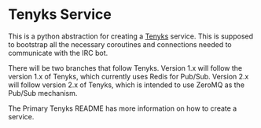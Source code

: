 # Tenyks Service

This is a python abstraction for creating a
[Tenyks](https://github.com/kyleterry/tenyks) service. This is supposed to
bootstrap all the necessary coroutines and connections needed to communicate
with the IRC bot.

There will be two branches that follow Tenyks. Version 1.x will follow the version
1.x of Tenyks, which currently uses Redis for Pub/Sub. Version 2.x will follow
version 2.x of Tenyks, which is intended to use ZeroMQ as the Pub/Sub
mechanism.

The Primary Tenyks README has more information on how to create a service.
